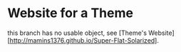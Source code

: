 # Website for a Theme #
this branch has no usable object, see [Theme's Website][http://mamins1376.github.io/Super-Flat-Solarized].
